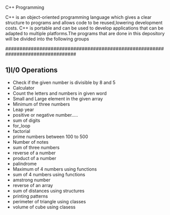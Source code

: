 C++ Programming

   C++ is an object-oriented programming language which gives a clear structure to programs and allows code to be reused,lowering development costs. 
C++ is portable and can be used to develop applications that can be adapted to multiple platforms.The programs that are done in this depository will be 
divided into the following groups

#################################################################################

1)I/0 Operations
----------------------------------------------------------------------------------------------------------------------------------------------------------

  * Check if the given number is divisible by 8 and 5
  * Calculator
  * Count the letters and numbers in given word
  * Small and Large element in the given array
  * Minimum of three numbers
  * Leap year
  * positive or negative number.....
  * sum of digits
  * for_loop
  * factorial
  * prime numbers between 100 to 500
  * Number of notes
  * sum of three numbers
  * reverse of a number
  * product of a number
  * palindrome
  * Maximum of 4 numbers using functions
  * sum of 4 numbers using functions
  * amstrong number
  * reverse of an array
  * sum of distances using structures
  * printing patterns
  * perimeter of triangle using classes
  * volume of cube using clasess

  
  

